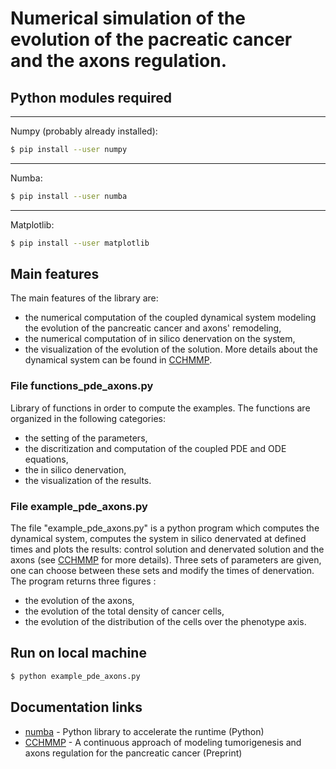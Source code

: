 # Numerical simulation of the evolution of the pacreatic cancer and the axons regulation.

## Python modules required
---
Numpy (probably already installed):
```sh
$ pip install --user numpy
```
---
Numba:
```sh
$ pip install --user numba
```
---
Matplotlib:
```sh
$ pip install --user matplotlib
```
## Main features

The main features of the library are:
* the numerical computation of the coupled dynamical system modeling the evolution of the pancreatic cancer and axons' remodeling,
*  the numerical computation of in silico denervation on the system,
* the visualization of the evolution of the solution.
More details about the dynamical system can be found in [CCHMMP](https://hal.archives-ouvertes.fr/hal-02263522).

### File functions_pde_axons.py

Library of functions in order to compute the examples. The functions are organized in the following categories:
* the setting of the parameters,
* the discritization and computation of the coupled PDE and ODE equations,
* the in silico denervation,
* the visualization of the results.

### File example_pde_axons.py

The file "example_pde_axons.py" is a python program which computes the dynamical system, computes the system in silico denervated at defined times and plots the results: control solution and denervated solution and the axons (see [CCHMMP](https://hal.archives-ouvertes.fr/hal-02263522) for more details).
Three sets of parameters are given, one can choose between these sets and modify the times of denervation. The program returns three figures :
* the evolution of the axons,
* the evolution of the total density of cancer cells,
* the evolution of the distribution of the cells over the phenotype axis.




## Run on local machine 
```sh
$ python example_pde_axons.py
```

## Documentation links

* [numba](https://numba.pydata.org/) - Python library to accelerate the runtime (Python)
* [CCHMMP](https://hal.archives-ouvertes.fr/hal-02263522) - A continuous approach of modeling tumorigenesis and
axons regulation for the pancreatic cancer (Preprint)
